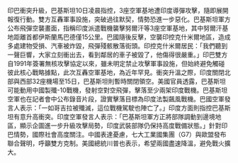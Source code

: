 印巴衝突升級，巴基斯坦10日凌晨指控，3座空軍基地遭印度導彈攻擊，隨即展開報復行動。雙方互轟軍事設施，突破過往默契，情勢恐進一步惡化。巴基斯坦軍方公布飛彈空襲畫面，指稱印度派遣戰機襲擊努爾汗等3座空軍基地，其中努爾汗基地距離首都伊斯蘭馬巴德僅15公里。巴國隨後反擊，空襲印控克什米爾地區，造成多處建物受損、汽車被炸毀，飛彈殘骸散落街頭。印控克什米爾居民：「我們聽到一聲巨響，大家立刻衝出去，看到鄰居的車子被毀了，他傷得很嚴重。」印巴雙方自1991年簽署無核攻擊協定以來，雖未明定禁止攻擊軍事設施，但始終避免觸碰彼此核心戰略據點，此次互轟空軍基地，為近年罕見。衝突升溫之際，印度關閉北部與西部32座機場至15日，巴基斯坦則暫時關閉領空。美國官員透露，巴基斯坦可能動用中國製殲-10戰機，發射空對空飛彈，擊落至少兩架印度戰機。巴基斯坦空軍也在記者會中公布錄音片段，證實擊落目標為印度法製飆風戰機。巴國空軍發言人表示：「一如哥吉拉被殲滅，這位戰機駕駛也陣亡了。」印度方面則指控巴基斯坦有意升高衝突。印度空軍發言人表示：「巴基斯坦軍方正將部隊調動到邊境地區，顯示企圖進一步升級攻擊局勢，印度武裝部隊仍保持高度戰備狀態。」針對印巴情勢，國際社會高度關注。中國表達憂慮，七大工業國集團（G7）與歐盟發布聯合聲明，呼籲雙方克制。美國總統川普也表示，希望兩國盡速降溫，避免戰火擴大。